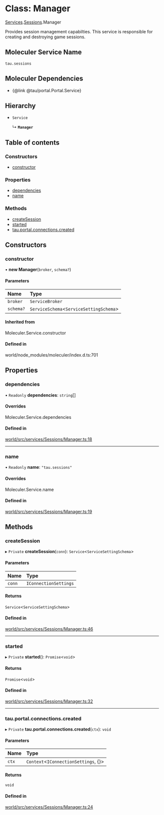 # Class: Manager

[Services](../modules/tau_world.Services.md).[Sessions](../modules/tau_world.Services.Sessions.md).Manager

Provides session management capabilties. This service is responsible for creating and destroying
game sessions.

## Moleculer Service Name
`tau.sessions`

## Moleculer Dependencies
* {@link @tau/portal.Portal.Service}

## Hierarchy

- `Service`

  ↳ **`Manager`**

## Table of contents

### Constructors

- [constructor](tau_world.Services.Sessions.Manager.md#constructor)

### Properties

- [dependencies](tau_world.Services.Sessions.Manager.md#dependencies)
- [name](tau_world.Services.Sessions.Manager.md#name)

### Methods

- [createSession](tau_world.Services.Sessions.Manager.md#createsession)
- [started](tau_world.Services.Sessions.Manager.md#started)
- [tau.portal.connections.created](tau_world.Services.Sessions.Manager.md#tau.portal.connections.created)

## Constructors

### constructor

• **new Manager**(`broker`, `schema?`)

#### Parameters

| Name | Type |
| :------ | :------ |
| `broker` | `ServiceBroker` |
| `schema?` | `ServiceSchema`<`ServiceSettingSchema`\> |

#### Inherited from

Moleculer.Service.constructor

#### Defined in

world/node_modules/moleculer/index.d.ts:701

## Properties

### dependencies

• `Readonly` **dependencies**: `string`[]

#### Overrides

Moleculer.Service.dependencies

#### Defined in

[world/src/services/Sessions/Manager.ts:18](https://github.com/tau-mud/tau/blob/6645dc6/packages/world/src/services/Sessions/Manager.ts#L18)

___

### name

• `Readonly` **name**: ``"tau.sessions"``

#### Overrides

Moleculer.Service.name

#### Defined in

[world/src/services/Sessions/Manager.ts:19](https://github.com/tau-mud/tau/blob/6645dc6/packages/world/src/services/Sessions/Manager.ts#L19)

## Methods

### createSession

▸ `Private` **createSession**(`conn`): `Service`<`ServiceSettingSchema`\>

#### Parameters

| Name | Type |
| :------ | :------ |
| `conn` | `IConnectionSettings` |

#### Returns

`Service`<`ServiceSettingSchema`\>

#### Defined in

[world/src/services/Sessions/Manager.ts:46](https://github.com/tau-mud/tau/blob/6645dc6/packages/world/src/services/Sessions/Manager.ts#L46)

___

### started

▸ `Private` **started**(): `Promise`<`void`\>

#### Returns

`Promise`<`void`\>

#### Defined in

[world/src/services/Sessions/Manager.ts:32](https://github.com/tau-mud/tau/blob/6645dc6/packages/world/src/services/Sessions/Manager.ts#L32)

___

### tau.portal.connections.created

▸ `Private` **tau.portal.connections.created**(`ctx`): `void`

#### Parameters

| Name | Type |
| :------ | :------ |
| `ctx` | `Context`<`IConnectionSettings`, {}\> |

#### Returns

`void`

#### Defined in

[world/src/services/Sessions/Manager.ts:24](https://github.com/tau-mud/tau/blob/6645dc6/packages/world/src/services/Sessions/Manager.ts#L24)
